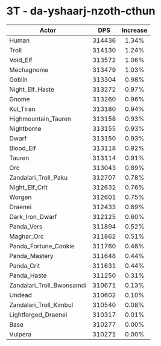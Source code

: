 # 3T - da-yshaarj-nzoth-cthun
| Actor | DPS | Increase |
|---|:---:|:---:|
|Human|314436|1.34%|
|Troll|314130|1.24%|
|Void_Elf|313572|1.06%|
|Mechagnome|313479|1.03%|
|Goblin|313304|0.98%|
|Night_Elf_Haste|313272|0.97%|
|Gnome|313260|0.96%|
|Kul_Tiran|313180|0.94%|
|Highmountain_Tauren|313158|0.93%|
|Nightborne|313155|0.93%|
|Dwarf|313150|0.93%|
|Blood_Elf|313118|0.92%|
|Tauren|313114|0.91%|
|Orc|313043|0.89%|
|Zandalari_Troll_Paku|312707|0.78%|
|Night_Elf_Crit|312632|0.76%|
|Worgen|312601|0.75%|
|Draenei|312433|0.69%|
|Dark_Iron_Dwarf|312125|0.60%|
|Panda_Vers|311894|0.52%|
|Maghar_Orc|311862|0.51%|
|Panda_Fortune_Cookie|311760|0.48%|
|Panda_Mastery|311648|0.44%|
|Panda_Crit|311631|0.44%|
|Panda_Haste|311250|0.31%|
|Zandalari_Troll_Bwonsamdi|310671|0.13%|
|Undead|310602|0.10%|
|Zandalari_Troll_Kimbul|310540|0.08%|
|Lightforged_Draenei|310317|0.01%|
|Base|310277|0.00%|
|Vulpera|310271|0.00%|
